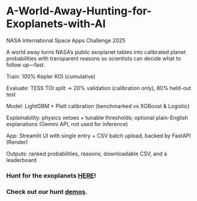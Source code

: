 # A-World-Away-Hunting-for-Exoplanets-with-AI
NASA International Space Apps Challenge 2025



A world away turns NASA’s public exoplanet tables into calibrated planet probabilities with transparent reasons so scientists can decide what to follow up—fast.

Train: 100% Kepler KOI (cumulative)

Evaluate: TESS TOI split → 20% validation (calibration only), 80% held-out test

Model: LightGBM + Platt calibration (benchmarked vs XGBoost & Logistic)

Explainability: physics vetoes + tunable thresholds; optional plain-English explanations (Gemini API, not used for inference)

App: Streamlit UI with single entry + CSV batch upload, backed by FastAPI (Render)

Outputs: ranked probabilities, reasons, downloadable CSV, and a leaderboard


### Hunt for the exoplanets [HERE](https://a-world-away-hunting-for-exoplanets-with-d7es.onrender.com/)!

### Check out our hunt [demos](https://drive.google.com/drive/folders/1Fglgges9n0_v61pZleGld7YqilmzL20Q?usp=sharing).

